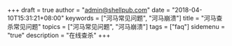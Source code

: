 +++
draft = true
author = "admin@shellpub.com"
date = "2018-04-10T15:31:21+08:00"
keywords = ["河马常见问题", "河马崩溃"]
title = "河马查杀常见问题"
topics = ["河马常见问题", "河马崩溃"]
tags = ["faq"]
sidemenu = "true"
description = "在线查杀"
+++
